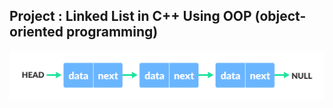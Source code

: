 ## Project : Linked List in C++ Using OOP (object-oriented programming)

<p>
  <img src="Media.xcassets/LinkedList-Image.imageset/LinkedList-Image.png" />
</p>

